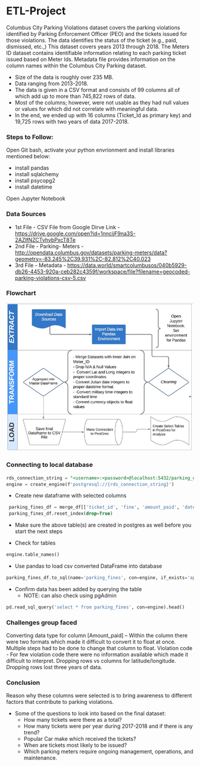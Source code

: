 # ETL-Project

Columbus City Parking Violations dataset covers the parking violations identified by Parking Enforcement Officer (PEO) and the tickets issued for those violations. The data identifies the status of the ticket (e.g., paid, dismissed, etc.,) This dataset covers years 2013 through 2018. The Meters ID dataset contains identifiable information relating to each parking ticket issued based on Meter Ids. Metadata file provides information on the column names within the Columbus City Parking dataset. 

 - Size of the data is roughly over 235 MB.
 - Data ranging from 2013-2018.
 - The data is given in a CSV format and consists of 99 columns all of which add up to more than 745,822 rows of data.
 - Most of the columns; however, were not usable as they had null values or values for which did not correlate with meaningful data.
 - In the end, we ended up with 16 columns (Ticket_Id as primary key) and 19,725 rows with two years of data 2017-2018.
 
### Steps to Follow:

Open Git bash, activate your python envrionment and install libraries mentioned below:

 - install pandas
 - install sqlalchemy
 - install psycopg2
 - install datetime

Open Jupyter Notebook

### Data Sources 

  - 1st File - CSV File from Google Dirve Link - https://drive.google.com/open?id=1nncijF9na3S-2AZlfNZCTvhvbPxcT8Te
  - 2nd File - Parking- Meters - http://opendata.columbus.gov/datasets/parking-meters/data?geometry=-83.245%2C39.931%2C-82.812%2C40.023
  - 3rd File - Metadata - https://data.world/smartcolumbusos/040b5929-db26-4453-920a-ceb282c4359f/workspace/file?filename=geocoded-parking-violations-csv-5.csv

### Flowchart 

![etl.png](etl.png)


### Connecting to local database

   ```sql
   rds_connection_string = "<username>:<password>@localhost:5432/parking_db"
   engine = create_engine(f'postgresql://{rds_connection_string}')
   ```
   - Create new dataframe with selected columns
   
   ```sql
    parking_fines_df = merge_df[['ticket_id', 'fine', 'amount_paid', 'date_issued', 'issue_time']].copy()
    parking_fines_df.reset_index(drop=True)
   ``` 
   - Make sure the above table(s) are created in postgres as well before you start the next steps
   
   - Check for tables
   
   ```sql
   engine.table_names()
   ``` 
   - Use pandas to load csv converted DataFrame into database
   
   ```sql
   parking_fines_df.to_sql(name='parking_fines', con=engine, if_exists='append', index=False)
   ```
   - Confirm data has been added by querying the table
     - NOTE: can also check using pgAdmin

   ```sql
   pd.read_sql_query('select * from parking_fines', con=engine).head()
   ```
   
### Challenges group faced
   
  Converting data type for column [Amount_paid] – Within the column there were two formats which made it difficult to convert it to       float at once. Multiple steps had to be done to change that column to float. 
  Violation code - For few violation code there were no information available which made it difficult to interpret.
  Dropping rows vs columns for latitude/longitude. Dropping rows lost three years of data.
 
 ### Conclusion
 
 Reason why these columns were selected is to bring awareness to different factors that contribute to parking violations.
  - Some of the questions to look into based on the final dataset:
    - How many tickets were there as a total?
    - How many tickets were per year during 2017-2018 and if there is any trend?
    - Popular Car make which received the tickets?
    - When are tickets most likely to be issued?
    - Which parking meters require ongoing management, operations, and maintenance.

